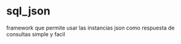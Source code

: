 # sql_json
framework que permite usar las instancias json como respuesta de consultas simple y facil 
